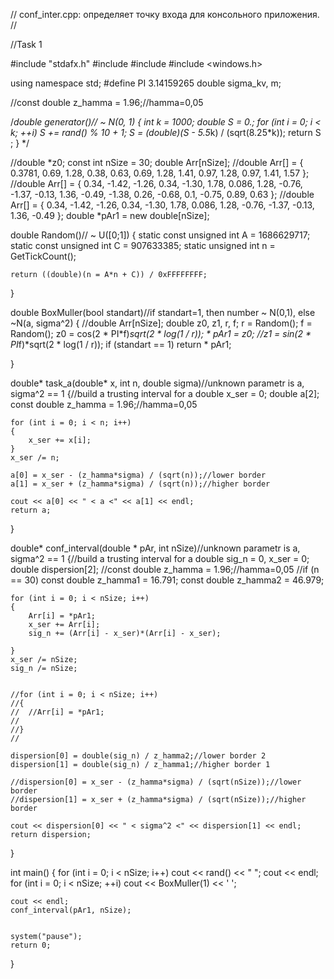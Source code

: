 // conf_inter.cpp: определяет точку входа для консольного приложения.
//

//Task 1

#include "stdafx.h"
#include <iostream>
#include <cmath>
#include <windows.h>

using namespace std;
#define PI 3.14159265
double sigma_kv, m;

//const double z_hamma = 1.96;//hamma=0,05

/*double generator()// ~ N(0, 1)
{
int k = 1000;
double S = 0.;
for (int i = 0; i < k; ++i)
S += rand() % 10 + 1;
S = (double)(S - 5.5*k) / (sqrt(8.25*k));
return S ;
}
*/

//double *z0;
const int nSize = 30;
double Arr[nSize];
//double Arr[] = { 0.3781, 0.69, 1.28, 0.38, 0.63, 0.69, 1.28, 1.41, 0.97, 1.28, 0.97, 1.41, 1.57 };
//double Arr[] = { 0.34, -1.42, -1.26, 0.34, -1.30, 1.78, 0.086, 1.28, -0.76, -1.37, -0.13, 1.36, -0.49, -1.38, 0.26, -0.68, 0.1, -0.75, 0.89, 0.63 };
//double Arr[] = { 0.34, -1.42, -1.26, 0.34, -1.30, 1.78, 0.086, 1.28, -0.76, -1.37, -0.13, 1.36, -0.49 };
double *pAr1 = new double[nSize];

double Random()// ~ U([0;1])
{
	static const unsigned int A = 1686629717;
	static const unsigned int C = 907633385;
	static unsigned int n = GetTickCount();

	return ((double)(n = A*n + C)) / 0xFFFFFFFF;
}

double BoxMuller(bool standart)//if standart=1, then number ~ N(0,1), else ~N(a, sigma^2)
{
	//double Arr[nSize];
	double z0, z1, r, f;
	r = Random();
	f = Random();
    z0 = cos(2 * PI*f)*sqrt(2 * log(1 / r));
	* pAr1 = z0;
	//z1 = sin(2 * PI*f)*sqrt(2 * log(1 / r));
	if (standart == 1) return * pAr1;
	

}

double* task_a(double* x, int n, double sigma)//unknown parametr is a, sigma^2 == 1
{//build a trusting interval for a
	double x_ser = 0;
	double a[2];
	const double z_hamma = 1.96;//hamma=0,05

	for (int i = 0; i < n; i++)
	{
		x_ser += x[i];
	}
	x_ser /= n;

	a[0] = x_ser - (z_hamma*sigma) / (sqrt(n));//lower border
	a[1] = x_ser + (z_hamma*sigma) / (sqrt(n));//higher border

	cout << a[0] << " < a <" << a[1] << endl;
	return a;
}




double* conf_interval(double * pAr, int nSize)//unknown parametr is a, sigma^2 == 1
{//build a trusting interval for a
	double sig_n = 0, x_ser = 0;
	double dispersion[2];
	//const double z_hamma = 1.96;//hamma=0,05
	//if (n == 30) 
	const double z_hamma1 = 16.791;
	const double z_hamma2 = 46.979;
			
	for (int i = 0; i < nSize; i++)
	{
		Arr[i] = *pAr1;
		x_ser += Arr[i];
		sig_n += (Arr[i] - x_ser)*(Arr[i] - x_ser);
		
	}
	x_ser /= nSize;
	sig_n /= nSize;


	//for (int i = 0; i < nSize; i++)
	//{
	//	//Arr[i] = *pAr1;
	//	
	//}
	//

	dispersion[0] = double(sig_n) / z_hamma2;//lower border 2
	dispersion[1] = double(sig_n) / z_hamma1;//higher border 1

	//dispersion[0] = x_ser - (z_hamma*sigma) / (sqrt(nSize));//lower border
	//dispersion[1] = x_ser + (z_hamma*sigma) / (sqrt(nSize));//higher border

	cout << dispersion[0] << " < sigma^2 <" << dispersion[1] << endl;
	return dispersion;
}


int main()
{
	for (int i = 0; i < nSize; i++)
		cout << rand() << "  ";
	cout << endl;
	for (int i = 0; i < nSize; ++i)
		cout << BoxMuller(1) << ' ';
		
	cout << endl;
    conf_interval(pAr1, nSize);


	system("pause");
	return 0;
}


